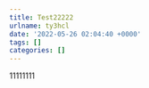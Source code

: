 ```yaml
---
title: Test22222
urlname: ty3hcl
date: '2022-05-26 02:04:40 +0000'
tags: []
categories: []
---
```


11111111

